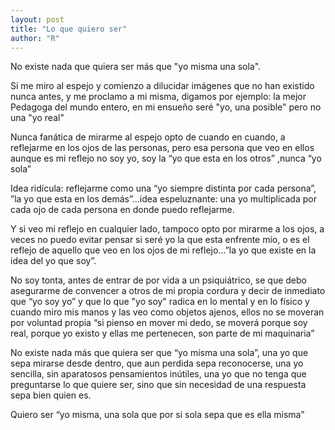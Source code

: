 ```yaml
---
layout: post
title: "Lo que quiero ser"
author: "R"
---
```


No existe nada que quiera ser más que "yo misma una sola".

Si me miro al espejo y comienzo a dilucidar imágenes que no han existido nunca antes, y me proclamo a mi misma, digamos por ejemplo: la mejor Pedagoga del mundo entero, en mi ensueño seré "yo, una posible" pero no una "yo real"


Nunca fanática de mirarme al espejo opto de cuando en cuando, a reflejarme en los ojos de las personas, pero esa persona que veo en ellos aunque es mi reflejo no soy yo, soy la “yo que esta en los otros” ,nunca “yo sola”


Idea ridícula: reflejarme como una “yo siempre distinta por cada persona”, ”la yo que esta en los demás”…idea espeluznante: una yo multiplicada por cada ojo de cada persona en donde puedo reflejarme.


Y si veo mi reflejo en cualquier lado, tampoco opto por mirarme a los ojos, a veces no puedo evitar pensar si seré yo la que esta enfrente mío, o es el reflejo de aquello que veo en los ojos de mi reflejo…”la yo que existe en la idea del yo que soy”.


No soy tonta, antes de entrar de por vida a un psiquiátrico, se que debo asegurarme de convencer a otros de mi propia cordura y decir de inmediato que “yo soy yo” y que lo que "yo soy" radica en lo mental y en lo físico y cuando miro mis manos y las veo como objetos ajenos, ellos no se moveran por voluntad propia “si pienso en mover mi dedo, se moverá porque soy real, porque yo existo y ellas me pertenecen, son parte de mi maquinaria”

No existe nada más que quiera ser que  “yo misma una sola”, una yo que sepa mirarse desde dentro, que aun perdida sepa reconocerse, una yo sencilla, sin aparatosos pensamientos inútiles, una yo que no tenga que preguntarse lo que quiere ser, sino que sin necesidad de una respuesta sepa bien quien es.

Quiero ser “yo misma, una sola que por si sola sepa que es ella misma”
